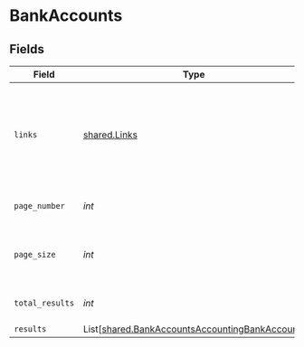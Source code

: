 # BankAccounts


## Fields

| Field                                                                                                      | Type                                                                                                       | Required                                                                                                   | Description                                                                                                | Example                                                                                                    |
| ---------------------------------------------------------------------------------------------------------- | ---------------------------------------------------------------------------------------------------------- | ---------------------------------------------------------------------------------------------------------- | ---------------------------------------------------------------------------------------------------------- | ---------------------------------------------------------------------------------------------------------- |
| `links`                                                                                                    | [shared.Links](../../models/shared/links.md)                                                               | :heavy_check_mark:                                                                                         | N/A                                                                                                        | {<br/>"self": {<br/>"href": "/companies"<br/>},<br/>"current": {<br/>"href": "/companies?page=1\u0026pageSize=10"<br/>}<br/>} |
| `page_number`                                                                                              | *int*                                                                                                      | :heavy_check_mark:                                                                                         | Current page number.                                                                                       |                                                                                                            |
| `page_size`                                                                                                | *int*                                                                                                      | :heavy_check_mark:                                                                                         | Number of items to return in results array.                                                                |                                                                                                            |
| `total_results`                                                                                            | *int*                                                                                                      | :heavy_check_mark:                                                                                         | Total number of items.                                                                                     |                                                                                                            |
| `results`                                                                                                  | List[[shared.BankAccountsAccountingBankAccount](../../models/shared/bankaccountsaccountingbankaccount.md)] | :heavy_minus_sign:                                                                                         | N/A                                                                                                        |                                                                                                            |